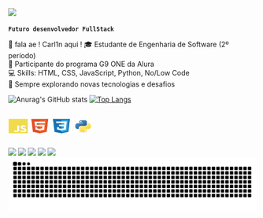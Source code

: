 <img src="https://readme-typing-svg.herokuapp.com/?font=Righteous&size=35&left=true&vleft=true&width=500&height=70&color=ff0000&duration=2000&lines=Aopa!+👋;+Carl1n+aqui+🔥;"/>

**`Futuro desenvolvedor FullStack`**

👋 fala ae ! Carl1n aqui !
🎓 Estudante de Engenharia de Software (2º período)  
🚀 Participante do programa G9 ONE da Alura  
💻 Skills: HTML, CSS, JavaScript, Python, No/Low Code  
🌟 Sempre explorando novas tecnologias e desafios


![Anurag's GitHub stats](https://github-readme-stats.vercel.app/api?username=carl1tosbr&theme=shadow_red&show_icons=true)
[![Top Langs](https://github-readme-stats.vercel.app/api/top-langs/?username=carl1tosbr&theme=shadow_red&show&layout=donut)](https://github.com/anuraghazra/github-readme-stats)


<div style="display: inline_block"><br>
  <img align="center" alt="Rafa-Js" height="30" width="40" src="https://raw.githubusercontent.com/devicons/devicon/master/icons/javascript/javascript-plain.svg">
  <img align="center" alt="Rafa-HTML" height="30" width="40" src="https://raw.githubusercontent.com/devicons/devicon/master/icons/html5/html5-original.svg">
  <img align="center" alt="Rafa-CSS" height="30" width="40" src="https://raw.githubusercontent.com/devicons/devicon/master/icons/css3/css3-original.svg">
  <img align="center" alt="Rafa-Python" height="30" width="40" src="https://raw.githubusercontent.com/devicons/devicon/master/icons/python/python-original.svg">
</div>

  ##
  
<div>
  <a href="https://instagram.com/carl1tos_br" target="_blank"><img src="https://img.shields.io/badge/-Instagram-%23E4405F?style=for-the-badge&logo=instagram&logoColor=white" target="_blank"></a>
 	<a href="https://www.twitch.tv/carl1n__" target="_blank"><img src="https://img.shields.io/badge/Twitch-9146FF?style=for-the-badge&logo=twitch&logoColor=white" target="_blank"></a>
 <a href="https://discord.gg/jCyjbCKm2T" target="_blank"><img src="https://img.shields.io/badge/Discord-7289DA?style=for-the-badge&logo=discord&logoColor=white" target="_blank"></a> 
  <a href = "carlosrodrigofegueredo@gmail.com"><img src="https://img.shields.io/badge/-Gmail-%23333?style=for-the-badge&logo=gmail&logoColor=white" target="_blank"></a>
  <a href="https://www.linkedin.com/in" target="_blank"><img src="https://img.shields.io/badge/-LinkedIn-%230077B5?style=for-the-badge&logo=linkedin&logoColor=white" target="_blank"></a> 

</div>

<picture>
<source media="(prefers-color-scheme: dark)" srcset="https://raw.githubusercontent.com/Carl1tosBR/Carl1tosBR/output/github-contribution-grid-snake-dark.svg">
<source media="(prefers-color-scheme: light)" srcset="https://raw.githubusercontent.com/Carl1tosBR/Carl1tosBR/output/github-contribution-grid-snake-dark.svg">
<img alt="github contribution grid snake animation" src="https://raw.githubusercontent.com/Carl1tosBR/Carl1tosBR/output/github-contribution-grid-snake.svg">
</picture>

